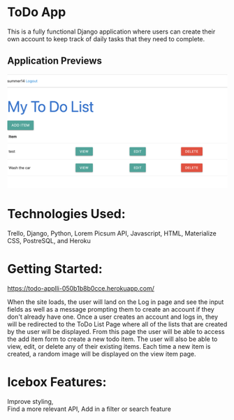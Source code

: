 # ToDo App
This is a fully functional Django application where users can create their own account to keep track of daily tasks that they need to complete.

## Application Previews

![Django Application](main_app/imgs/Screenshot%202023-06-16%20at%206.34.02%20AM.png)

# Technologies Used:

Trello, Django, Python, Lorem Picsum API, Javascript, HTML, Materialize CSS, PostreSQL, and Heroku

# Getting Started:

https://todo-applli-050b1b8b0cce.herokuapp.com/

When the site loads, the user will land on the Log in page and see the input fields as well as a message prompting them to create an account if they don't already have one. Once a user creates an account and logs in, they will be redirected to the ToDo List Page where all of the lists that are created by the user will be displayed. From this page the user will be able to access the add item form to create a new todo item. The user will also be able to view, edit, or delete any of their existing items. Each time a new item is created, a random image will be displayed on the view item page.
# Icebox Features:

Improve styling,  
Find a more relevant API,
Add in a filter or search feature

